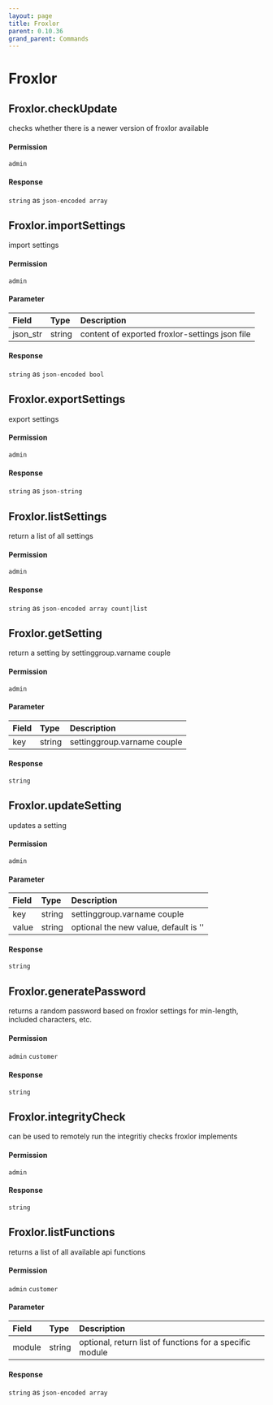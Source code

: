 ```yaml
---
layout: page
title: Froxlor
parent: 0.10.36
grand_parent: Commands
---
```


# Froxlor

## Froxlor.checkUpdate

checks whether there is a newer version of froxlor available

#### Permission

`admin`

#### Response

`string` as `json-encoded array`

## Froxlor.importSettings

import settings

#### Permission

`admin`

#### Parameter

| Field | Type | Description |
| :--- | :--- | :--- |
| json_str | string | content of exported froxlor-settings json file |

#### Response

`string` as `json-encoded bool`

## Froxlor.exportSettings

export settings

#### Permission

`admin`

#### Response

`string` as `json-string`

## Froxlor.listSettings

return a list of all settings

#### Permission

`admin`

#### Response

`string` as `json-encoded array count|list`

## Froxlor.getSetting

return a setting by settinggroup.varname couple

#### Permission

`admin`

#### Parameter

| Field | Type | Description |
| :--- | :--- | :--- |
| key | string | settinggroup.varname couple |

#### Response

`string`

## Froxlor.updateSetting

updates a setting

#### Permission

`admin`

#### Parameter

| Field | Type | Description |
| :--- | :--- | :--- |
| key | string | settinggroup.varname couple |
| value | string | optional the new value, default is '' |

#### Response

`string`

## Froxlor.generatePassword

returns a random password based on froxlor settings for min-length, included characters, etc.

#### Permission

`admin` `customer`

#### Response

`string`

## Froxlor.integrityCheck

can be used to remotely run the integritiy checks froxlor implements

#### Permission

`admin`

#### Response

`string`

## Froxlor.listFunctions

returns a list of all available api functions

#### Permission

`admin` `customer`

#### Parameter

| Field | Type | Description |
| :--- | :--- | :--- |
| module | string | optional, return list of functions for a specific module |

#### Response

`string` as `json-encoded array`